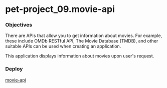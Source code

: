 # pet-project_09.movie-api

### Objectives

There are APIs that allow you to get information about movies. For example, these include OMDb RESTful API, The Movie Database (TMDB), and other suitable APIs can be used when creating an application.

This application displays information about movies upon user's request.

### Deploy

[movie-api](https://kbatyr-movie-app.netlify.app/)
